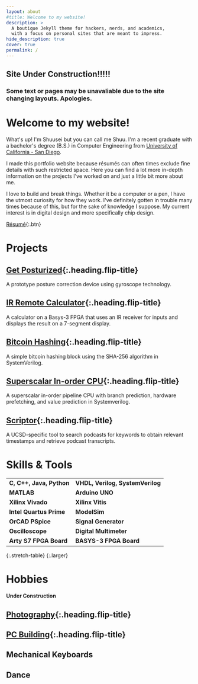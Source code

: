 ```yaml
---
layout: about
#title: Welcome to my website!
description: >
  A boutique Jekyll theme for hackers, nerds, and academics,
  with a focus on personal sites that are meant to impress.
hide_description: true
cover: true
permalink: /
---
```

<h2 class="h2" id="1">Site Under Construction!!!!! </h2>
<h3 class="h3" id="2">Some text or pages may be unavaliable due to the site changing layouts. Apologies. </h3>

<h1 class="h1" id="top">Welcome to my website! </h1>

What's up! I'm Shuusei but you can call me Shuu. I'm a recent graduate with a bachelor's degree (B.S.) in Computer Engineering from [University of California - San Diego](https://ucsd.edu). 

I made this portfolio website because résumés can often times exclude fine details with such restricted space. Here you can find a lot more in-depth information on the projects I've worked on and just a little bit more about me.

I love to build and break things. Whether it be a computer or a pen, I have the utmost curiosity for how they work. I've definitely gotten in trouble many times because of this, but for the sake of knowledge I suppose. My current interest is in digital design and more specifically chip design.

<!---
> Your complete presence on the web — A [blog], [portfolio], and [resume].
{:.lead}

Your complete presence on the web — A [blog], [portfolio], and [resume].
{:.lead}
-->

[Résumé](assets/files/Resume.pdf){:.btn}

<!---
<h1 class="h1" id="experience">Experience </h1>

**Hydejack** is 100% built on Open Source software, and is Open Source itself, save for parts of the PRO version. The PRO version is a one-time payment that gives you the right to use it forever.

Hydejack is all static sites. _HTML_. All you need is a web server --- any web server --- to have a professional web presence that lasts a lifetime.
-->

<h1 class="h1" id="projects">Projects </h1>

## [Get Posturized]{:.heading.flip-title}

A prototype posture correction device using gyroscope technology.

## [IR Remote Calculator]{:.heading.flip-title}

A calculator on a Basys-3 FPGA that uses an IR
receiver for inputs and displays the result on a 7-segment
display.

## [Bitcoin Hashing]{:.heading.flip-title}

A simple bitcoin hashing block using the SHA-256
algorithm in SystemVerilog.

## [Superscalar In-order CPU]{:.heading.flip-title}

A superscalar in-order pipeline CPU with branch prediction, hardware prefetching, and value prediction in Systemverilog.

## [Scriptor]{:.heading.flip-title}

A UCSD-specific tool to search podcasts for keywords to obtain relevant timestamps and retrieve podcast transcripts.

<h1 class="h1" id="skills-tools">Skills & Tools </h1>

|                        |                                |
|:-----------------------|:-------------------------------|
|**C, C++, Java, Python**|**VHDL, Verilog, SystemVerilog**|
|**MATLAB**              |**Arduino UNO**                 |
|**Xilinx Vivado**       |**Xilinx Vitis**                |
|**Intel Quartus Prime** |**ModelSim**                    |
|**OrCAD PSpice**        |**Signal Generator**            |
|**Oscilloscope**        |**Digital Multimeter**          |
|**Arty S7 FPGA Board**  |**BASYS-3 FPGA Board**          |
{:.stretch-table}
{:.larger}

<h1 class="h1" id="hobbies">Hobbies </h1>

**Under Construction**

## [Photography]{:.heading.flip-title}

## [PC Building]{:.heading.flip-title}

## Mechanical Keyboards

## Dance

[Photography]: /photography
[pc building]: /pc

[scriptor]: /scriptor
[get posturized]: /get-posturized
[Superscalar In-order CPU]: /cpu
[IR Remote Calculator]: /calculator
[Bitcoin Hashing]: /bitcoin
